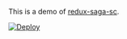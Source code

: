 This is a demo of [redux-saga-sc](https://github.com/stipsan/redux-saga-sc).

[![Deploy](https://www.herokucdn.com/deploy/button.svg)](https://heroku.com/deploy)
